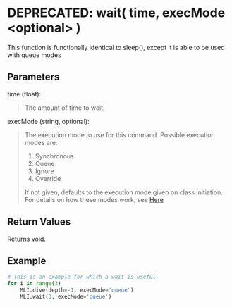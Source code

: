 # DEPRECATED: wait( time, execMode \<optional> )

This function is functionally identical to sleep(), except it is able to be used with queue modes

## Parameters

time (float):
> The amount of time to wait.

execMode (string, optional):
> The execution mode to use for this command. Possible execution modes are:
>
> 1. Synchronous
> 1. Queue
> 1. Ignore
> 1. Override
>
> If not given, defaults to the execution mode given on class initiation.  
> For details on how these modes work, see [Here](../executionModes.md)

## Return Values

Returns void.

## Example

```py
# This is an example for which a wait is useful.
for i in range(3)
    MLI.dive(depth=-1, execMode='queue')
    MLI.wait(3, execMode='queue')
```
